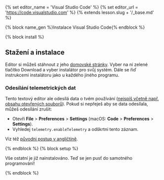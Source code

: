 {% set editor_name = 'Visual Studio Code' %} {% set editor_url = 'https://code.visualstudio.com' %} 
{% extends lesson.slug + '/_base.md' %}

{% block name_gen %}Instalace Visual Studio Code{% endblock %}

{% block install %}
## Stažení a instalace 

Editor si můžeš stáhnout z jeho [domovské stránky](https://code.visualstudio.com/).
Vyber na ní zelené tlačítko Download a vyber instalátor pro svůj systém.
Dále se řiď instrukcemi instalátoru jako u každého jiného programu.


### Odesílání telemetrických dat

Tento textový editor ale odesílá data o tvém používání ([nejspíš včetně např.
obsahu otevřených souborů][privacy]).
Pokud si nepřeješ aby se data odesílala, můžeš odesílání zrušit:

* Otevři **File** > **Preferences** > **Settings** (macOS: **Code** > **Preferences** > **Settings**).
* Vyhledej `telemetry.enableTelemetry` a odškrtni tento záznam.

Viz též [původni postup v angličtině](https://code.visualstudio.com/docs/supporting/faq#_how-to-disable-telemetry-reporting).

[privacy]: https://privacy.microsoft.com/en-us/privacystatement

{% endblock %}
{% block setup %}

Vše ostatní je již nainstalováno. Teď se jen pusť do samotného programování!

{% endblock %}
